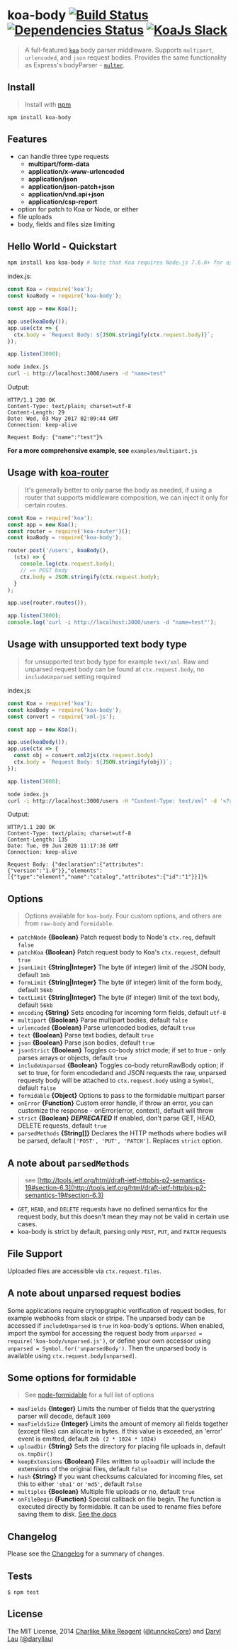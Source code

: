 koa-body [![Build Status](https://travis-ci.org/dlau/koa-body.svg?branch=koa2)](https://travis-ci.org/dlau/koa-body) [![Dependencies Status](https://david-dm.org/dlau/koa-body/status.svg)](https://david-dm.org/dlau/koa-body) [![KoaJs Slack](https://img.shields.io/badge/Koa.Js-Slack%20Channel-Slack.svg?longCache=true)](https://communityinviter.com/apps/koa-js/koajs)
================

> A full-featured [`koa`](https://github.com/koajs/koa) body parser middleware. Supports `multipart`, `urlencoded`, and `json` request bodies. Provides the same functionality as Express's bodyParser - [`multer`](https://github.com/expressjs/multer).

## Install
>Install with [npm](https://github.com/npm/npm)

```
npm install koa-body
```

## Features
- can handle three type requests
  * **multipart/form-data**
  * **application/x-www-urlencoded**
  * **application/json**
  * **application/json-patch+json**
  * **application/vnd.api+json**
  * **application/csp-report**
- option for patch to Koa or Node, or either
- file uploads
- body, fields and files size limiting

## Hello World - Quickstart

```sh
npm install koa koa-body # Note that Koa requires Node.js 7.6.0+ for async/await support
```

index.js:
```js
const Koa = require('koa');
const koaBody = require('koa-body');

const app = new Koa();

app.use(koaBody());
app.use(ctx => {
  ctx.body = `Request Body: ${JSON.stringify(ctx.request.body)}`;
});

app.listen(3000);
```

```sh
node index.js
curl -i http://localhost:3000/users -d "name=test"
```

Output:
```text
HTTP/1.1 200 OK
Content-Type: text/plain; charset=utf-8
Content-Length: 29
Date: Wed, 03 May 2017 02:09:44 GMT
Connection: keep-alive

Request Body: {"name":"test"}%
```

**For a more comprehensive example, see** `examples/multipart.js`

## Usage with [koa-router](https://github.com/alexmingoia/koa-router)
> It's generally better to only parse the body as needed, if using a router that supports middleware composition, we can inject it only for certain routes.

```js
const Koa = require('koa');
const app = new Koa();
const router = require('koa-router')();
const koaBody = require('koa-body');

router.post('/users', koaBody(),
  (ctx) => {
    console.log(ctx.request.body);
    // => POST body
    ctx.body = JSON.stringify(ctx.request.body);
  }
);

app.use(router.routes());

app.listen(3000);
console.log('curl -i http://localhost:3000/users -d "name=test"');
```

## Usage with unsupported text body type
> for unsupported text body type for example `text/xml`. Raw and unparsed request body can be found at `ctx.request.body`, no `includeUnparsed` setting required

index.js:
```js
const Koa = require('koa');
const koaBody = require('koa-body');
const convert = require('xml-js');

const app = new Koa();

app.use(koaBody());
app.use(ctx => {
  const obj = convert.xml2js(ctx.request.body)
  ctx.body = `Request Body: ${JSON.stringify(obj)}`;
});

app.listen(3000);
```

```sh
node index.js
curl -i http://localhost:3000/users -H "Content-Type: text/xml" -d '<?xml version="1.0"?><catalog id="1"></catalog>'
```

Output:
```text
HTTP/1.1 200 OK
Content-Type: text/plain; charset=utf-8
Content-Length: 135
Date: Tue, 09 Jun 2020 11:17:38 GMT
Connection: keep-alive

Request Body: {"declaration":{"attributes":{"version":"1.0"}},"elements":[{"type":"element","name":"catalog","attributes":{"id":"1"}}]}%
```

## Options
> Options available for `koa-body`. Four custom options, and others are from `raw-body` and `formidable`.

- `patchNode` **{Boolean}** Patch request body to Node's `ctx.req`, default `false`
- `patchKoa` **{Boolean}** Patch request body to Koa's `ctx.request`, default `true`
- `jsonLimit` **{String|Integer}** The byte (if integer) limit of the JSON body, default `1mb`
- `formLimit` **{String|Integer}** The byte (if integer) limit of the form body, default `56kb`
- `textLimit` **{String|Integer}** The byte (if integer) limit of the text body, default `56kb`
- `encoding` **{String}** Sets encoding for incoming form fields, default `utf-8`
- `multipart` **{Boolean}** Parse multipart bodies, default `false`
- `urlencoded` **{Boolean}** Parse urlencoded bodies, default `true`
- `text` **{Boolean}** Parse text bodies, default `true`
- `json` **{Boolean}** Parse json bodies, default `true`
- `jsonStrict` **{Boolean}** Toggles co-body strict mode; if set to true - only parses arrays or objects, default `true`
- `includeUnparsed` **{Boolean}** Toggles co-body returnRawBody option; if set to true, for form encodedand and JSON requests the raw, unparsed requesty body will be attached to `ctx.request.body` using a `Symbol`, default `false`
- `formidable` **{Object}** Options to pass to the formidable multipart parser
- `onError` **{Function}** Custom error handle, if throw an error, you can customize the response - onError(error, context), default will throw
- `strict` **{Boolean}** ***DEPRECATED*** If enabled, don't parse GET, HEAD, DELETE requests, default `true`
- `parsedMethods` **{String[]}** Declares the HTTP methods where bodies will be parsed, default `['POST', 'PUT', 'PATCH']`. Replaces `strict` option.

## A note about `parsedMethods`
> see [http://tools.ietf.org/html/draft-ietf-httpbis-p2-semantics-19#section-6.3](http://tools.ietf.org/html/draft-ietf-httpbis-p2-semantics-19#section-6.3)
- `GET`, `HEAD`, and `DELETE` requests have no defined semantics for the request body, but this doesn't mean they may not be valid in certain use cases.
- koa-body is strict by default, parsing only `POST`, `PUT`, and `PATCH` requests

## File Support
Uploaded files are accessible via `ctx.request.files`.

## A note about unparsed request bodies
Some applications require crytopgraphic verification of request bodies, for example webhooks from slack or stripe. The unparsed body can be accessed if `includeUnparsed` is `true` in koa-body's options. When enabled, import the symbol for accessing the request body from `unparsed = require('koa-body/unparsed.js')`, or define your own accessor using `unparsed = Symbol.for('unparsedBody')`. Then the unparsed body is available using `ctx.request.body[unparsed]`.

## Some options for formidable
> See [node-formidable](https://github.com/felixge/node-formidable) for a full list of options
- `maxFields` **{Integer}** Limits the number of fields that the querystring parser will decode, default `1000`
- `maxFieldsSize` **{Integer}** Limits the amount of memory all fields together (except files) can allocate in bytes. If this value is exceeded, an 'error' event is emitted, default `2mb (2 * 1024 * 1024)`
- `uploadDir` **{String}** Sets the directory for placing file uploads in, default `os.tmpDir()`
- `keepExtensions` **{Boolean}** Files written to `uploadDir` will include the extensions of the original files, default `false`
- `hash` **{String}** If you want checksums calculated for incoming files, set this to either `'sha1'` or `'md5'`, default `false`
- `multiples` **{Boolean}** Multiple file uploads or no, default `true`
- `onFileBegin` **{Function}** Special callback on file begin. The function is executed directly by formidable. It can be used to rename files before saving them to disk. [See the docs](https://github.com/felixge/node-formidable#filebegin)

## Changelog
Please see the [Changelog](./CHANGELOG.md) for a summary of changes.

## Tests
```
$ npm test
```

## License
The MIT License, 2014 [Charlike Mike Reagent](https://github.com/tunnckoCore) ([@tunnckoCore](https://twitter.com/tunnckoCore)) and [Daryl Lau](https://github.com/dlau) ([@daryllau](https://twitter.com/daryllau))
